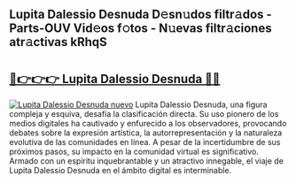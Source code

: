 ## Lupita Dalessio Desnuda D𝚎sn𝚞dos filtr𝚊dos - Parts-OUV Vid𝚎os f𝚘tos - N𝚞evas filtr𝚊ciones atr𝚊ctivas kRhqS

# <h2><a href="http://mb6b2qz.tromn.icu/?c=Lupita+Dalessio+Desnuda">🔗👉👉👉 Lupita Dalessio Desnuda 🔗🔗</a></h2>

[![Lupita Dalessio Desnuda nuevo](https://i.imgur.com/pEAQMta.gif)](http://mb6b2qz.tromn.icu/?c=Lupita+Dalessio+Desnuda)
Lupita Dalessio Desnuda, una figura compleja y esquiva, desafía la clasificación directa. Su uso pionero de los medios digitales ha cautivado y enfurecido a los observadores, provocando debates sobre la expresión artística, la autorrepresentación y la naturaleza evolutiva de las comunidades en línea. A pesar de la incertidumbre de sus próximos pasos, su impacto en la comunidad virtual es significativo. Armado con un espíritu inquebrantable y un atractivo innegable, el viaje de Lupita Dalessio Desnuda en el ámbito digital es interminable.
